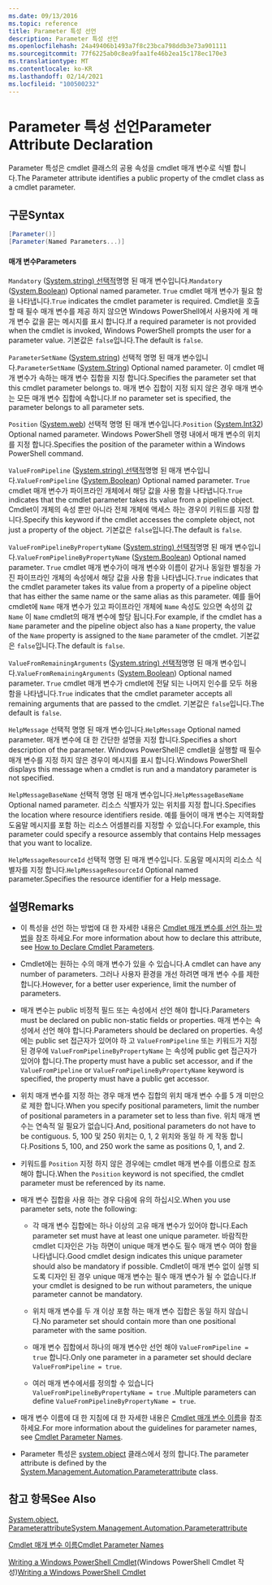 ```yaml
---
ms.date: 09/13/2016
ms.topic: reference
title: Parameter 특성 선언
description: Parameter 특성 선언
ms.openlocfilehash: 24a49406b1493a7f8c23bca798ddb3e73a901111
ms.sourcegitcommit: 77f6225ab0c8ea9faa1fe46b2ea15c178ec170e3
ms.translationtype: MT
ms.contentlocale: ko-KR
ms.lasthandoff: 02/14/2021
ms.locfileid: "100500232"
---
```

# <a name="parameter-attribute-declaration"></a><span data-ttu-id="fcd9a-103">Parameter 특성 선언</span><span class="sxs-lookup"><span data-stu-id="fcd9a-103">Parameter Attribute Declaration</span></span>

<span data-ttu-id="fcd9a-104">Parameter 특성은 cmdlet 클래스의 공용 속성을 cmdlet 매개 변수로 식별 합니다.</span><span class="sxs-lookup"><span data-stu-id="fcd9a-104">The Parameter attribute identifies a public property of the cmdlet class as a cmdlet parameter.</span></span>

## <a name="syntax"></a><span data-ttu-id="fcd9a-105">구문</span><span class="sxs-lookup"><span data-stu-id="fcd9a-105">Syntax</span></span>

```csharp
[Parameter()]
[Parameter(Named Parameters...)]
```

#### <a name="parameters"></a><span data-ttu-id="fcd9a-106">매개 변수</span><span class="sxs-lookup"><span data-stu-id="fcd9a-106">Parameters</span></span>

<span data-ttu-id="fcd9a-107">`Mandatory` ([System.string) 선택적](/dotnet/api/System.Boolean)명명 된 매개 변수입니다.</span><span class="sxs-lookup"><span data-stu-id="fcd9a-107">`Mandatory` ([System.Boolean](/dotnet/api/System.Boolean)) Optional named parameter.</span></span> <span data-ttu-id="fcd9a-108">`True` cmdlet 매개 변수가 필요 함을 나타냅니다.</span><span class="sxs-lookup"><span data-stu-id="fcd9a-108">`True` indicates the cmdlet parameter is required.</span></span> <span data-ttu-id="fcd9a-109">Cmdlet을 호출할 때 필수 매개 변수를 제공 하지 않으면 Windows PowerShell에서 사용자에 게 매개 변수 값을 묻는 메시지를 표시 합니다.</span><span class="sxs-lookup"><span data-stu-id="fcd9a-109">If a required parameter is not provided when the cmdlet is invoked, Windows PowerShell prompts the user for a parameter value.</span></span> <span data-ttu-id="fcd9a-110">기본값은 `false`입니다.</span><span class="sxs-lookup"><span data-stu-id="fcd9a-110">The default is `false`.</span></span>

<span data-ttu-id="fcd9a-111">`ParameterSetName` ([System.string](/dotnet/api/System.String)) 선택적 명명 된 매개 변수입니다.</span><span class="sxs-lookup"><span data-stu-id="fcd9a-111">`ParameterSetName` ([System.String](/dotnet/api/System.String)) Optional named parameter.</span></span> <span data-ttu-id="fcd9a-112">이 cmdlet 매개 변수가 속하는 매개 변수 집합을 지정 합니다.</span><span class="sxs-lookup"><span data-stu-id="fcd9a-112">Specifies the parameter set that this cmdlet parameter belongs to.</span></span> <span data-ttu-id="fcd9a-113">매개 변수 집합이 지정 되지 않은 경우 매개 변수는 모든 매개 변수 집합에 속합니다.</span><span class="sxs-lookup"><span data-stu-id="fcd9a-113">If no parameter set is specified, the parameter belongs to all parameter sets.</span></span>

<span data-ttu-id="fcd9a-114">`Position` ([System.web](/dotnet/api/System.Int32)) 선택적 명명 된 매개 변수입니다.</span><span class="sxs-lookup"><span data-stu-id="fcd9a-114">`Position` ([System.Int32](/dotnet/api/System.Int32)) Optional named parameter.</span></span> <span data-ttu-id="fcd9a-115">Windows PowerShell 명령 내에서 매개 변수의 위치를 지정 합니다.</span><span class="sxs-lookup"><span data-stu-id="fcd9a-115">Specifies the position of the parameter within a Windows PowerShell command.</span></span>

<span data-ttu-id="fcd9a-116">`ValueFromPipeline` ([System.string) 선택적](/dotnet/api/System.Boolean)명명 된 매개 변수입니다.</span><span class="sxs-lookup"><span data-stu-id="fcd9a-116">`ValueFromPipeline` ([System.Boolean](/dotnet/api/System.Boolean)) Optional named parameter.</span></span> <span data-ttu-id="fcd9a-117">`True` cmdlet 매개 변수가 파이프라인 개체에서 해당 값을 사용 함을 나타냅니다.</span><span class="sxs-lookup"><span data-stu-id="fcd9a-117">`True` indicates that the cmdlet parameter takes its value from a pipeline object.</span></span> <span data-ttu-id="fcd9a-118">Cmdlet이 개체의 속성 뿐만 아니라 전체 개체에 액세스 하는 경우이 키워드를 지정 합니다.</span><span class="sxs-lookup"><span data-stu-id="fcd9a-118">Specify this keyword if the cmdlet accesses the complete object, not just a property of the object.</span></span> <span data-ttu-id="fcd9a-119">기본값은 `false`입니다.</span><span class="sxs-lookup"><span data-stu-id="fcd9a-119">The default is `false`.</span></span>

<span data-ttu-id="fcd9a-120">`ValueFromPipelineByPropertyName` ([System.string) 선택적](/dotnet/api/System.Boolean)명명 된 매개 변수입니다.</span><span class="sxs-lookup"><span data-stu-id="fcd9a-120">`ValueFromPipelineByPropertyName` ([System.Boolean](/dotnet/api/System.Boolean)) Optional named parameter.</span></span> <span data-ttu-id="fcd9a-121">`True` cmdlet 매개 변수가이 매개 변수와 이름이 같거나 동일한 별칭을 가진 파이프라인 개체의 속성에서 해당 값을 사용 함을 나타냅니다.</span><span class="sxs-lookup"><span data-stu-id="fcd9a-121">`True` indicates that the cmdlet parameter takes its value from a property of a pipeline object that has either the same name or the same alias as this parameter.</span></span> <span data-ttu-id="fcd9a-122">예를 들어 cmdlet에 `Name` 매개 변수가 있고 파이프라인 개체에 `Name` 속성도 있으면 속성의 값 `Name` 이 `Name` cmdlet의 매개 변수에 할당 됩니다.</span><span class="sxs-lookup"><span data-stu-id="fcd9a-122">For example, if the cmdlet has a `Name` parameter and the pipeline object also has a `Name` property, the value of the `Name` property is assigned to the `Name` parameter of the cmdlet.</span></span> <span data-ttu-id="fcd9a-123">기본값은 `false`입니다.</span><span class="sxs-lookup"><span data-stu-id="fcd9a-123">The default is `false`.</span></span>

<span data-ttu-id="fcd9a-124">`ValueFromRemainingArguments` ([System.string) 선택적](/dotnet/api/System.Boolean)명명 된 매개 변수입니다.</span><span class="sxs-lookup"><span data-stu-id="fcd9a-124">`ValueFromRemainingArguments` ([System.Boolean](/dotnet/api/System.Boolean)) Optional named parameter.</span></span> <span data-ttu-id="fcd9a-125">`True` cmdlet 매개 변수가 cmdlet에 전달 되는 나머지 인수를 모두 허용 함을 나타냅니다.</span><span class="sxs-lookup"><span data-stu-id="fcd9a-125">`True` indicates that the cmdlet parameter accepts all remaining arguments that are passed to the cmdlet.</span></span> <span data-ttu-id="fcd9a-126">기본값은 `false`입니다.</span><span class="sxs-lookup"><span data-stu-id="fcd9a-126">The default is `false`.</span></span>

<span data-ttu-id="fcd9a-127">`HelpMessage` 선택적 명명 된 매개 변수입니다.</span><span class="sxs-lookup"><span data-stu-id="fcd9a-127">`HelpMessage` Optional named parameter.</span></span> <span data-ttu-id="fcd9a-128">매개 변수에 대 한 간단한 설명을 지정 합니다.</span><span class="sxs-lookup"><span data-stu-id="fcd9a-128">Specifies a short description of the parameter.</span></span> <span data-ttu-id="fcd9a-129">Windows PowerShell은 cmdlet을 실행할 때 필수 매개 변수를 지정 하지 않은 경우이 메시지를 표시 합니다.</span><span class="sxs-lookup"><span data-stu-id="fcd9a-129">Windows PowerShell displays this message when a cmdlet is run and a mandatory parameter is not specified.</span></span>

<span data-ttu-id="fcd9a-130">`HelpMessageBaseName` 선택적 명명 된 매개 변수입니다.</span><span class="sxs-lookup"><span data-stu-id="fcd9a-130">`HelpMessageBaseName` Optional named parameter.</span></span> <span data-ttu-id="fcd9a-131">리소스 식별자가 있는 위치를 지정 합니다.</span><span class="sxs-lookup"><span data-stu-id="fcd9a-131">Specifies the location where resource identifiers reside.</span></span> <span data-ttu-id="fcd9a-132">예를 들어이 매개 변수는 지역화할 도움말 메시지를 포함 하는 리소스 어셈블리를 지정할 수 있습니다.</span><span class="sxs-lookup"><span data-stu-id="fcd9a-132">For example, this parameter could specify a resource assembly that contains Help messages that you want to localize.</span></span>

<span data-ttu-id="fcd9a-133">`HelpMessageResourceId` 선택적 명명 된 매개 변수입니다. 도움말 메시지의 리소스 식별자를 지정 합니다.</span><span class="sxs-lookup"><span data-stu-id="fcd9a-133">`HelpMessageResourceId` Optional named parameter.Specifies the resource identifier for a Help message.</span></span>

## <a name="remarks"></a><span data-ttu-id="fcd9a-134">설명</span><span class="sxs-lookup"><span data-stu-id="fcd9a-134">Remarks</span></span>

- <span data-ttu-id="fcd9a-135">이 특성을 선언 하는 방법에 대 한 자세한 내용은 [Cmdlet 매개 변수를 선언 하는 방법](./how-to-declare-cmdlet-parameters.md)을 참조 하세요.</span><span class="sxs-lookup"><span data-stu-id="fcd9a-135">For more information about how to declare this attribute, see [How to Declare Cmdlet Parameters](./how-to-declare-cmdlet-parameters.md).</span></span>

- <span data-ttu-id="fcd9a-136">Cmdlet에는 원하는 수의 매개 변수가 있을 수 있습니다.</span><span class="sxs-lookup"><span data-stu-id="fcd9a-136">A cmdlet can have any number of parameters.</span></span> <span data-ttu-id="fcd9a-137">그러나 사용자 환경을 개선 하려면 매개 변수 수를 제한 합니다.</span><span class="sxs-lookup"><span data-stu-id="fcd9a-137">However, for a better user experience, limit the number of parameters.</span></span>

- <span data-ttu-id="fcd9a-138">매개 변수는 public 비정적 필드 또는 속성에서 선언 해야 합니다.</span><span class="sxs-lookup"><span data-stu-id="fcd9a-138">Parameters must be declared on public non-static fields or properties.</span></span> <span data-ttu-id="fcd9a-139">매개 변수는 속성에서 선언 해야 합니다.</span><span class="sxs-lookup"><span data-stu-id="fcd9a-139">Parameters should be declared on properties.</span></span> <span data-ttu-id="fcd9a-140">속성에는 public set 접근자가 있어야 하 고 `ValueFromPipeline` 또는 키워드가 지정 된 경우에 `ValueFromPipelineByPropertyName` 는 속성에 public get 접근자가 있어야 합니다.</span><span class="sxs-lookup"><span data-stu-id="fcd9a-140">The property must have a public set accessor, and if the `ValueFromPipeline` or `ValueFromPipelineByPropertyName` keyword is specified, the property must have a public get accessor.</span></span>

- <span data-ttu-id="fcd9a-141">위치 매개 변수를 지정 하는 경우 매개 변수 집합의 위치 매개 변수 수를 5 개 미만으로 제한 합니다.</span><span class="sxs-lookup"><span data-stu-id="fcd9a-141">When you specify positional parameters,  limit the number of positional parameters in a parameter set to less than five.</span></span> <span data-ttu-id="fcd9a-142">위치 매개 변수는 연속적 일 필요가 없습니다.</span><span class="sxs-lookup"><span data-stu-id="fcd9a-142">And, positional parameters do not have to be contiguous.</span></span> <span data-ttu-id="fcd9a-143">5, 100 및 250 위치는 0, 1, 2 위치와 동일 하 게 작동 합니다.</span><span class="sxs-lookup"><span data-stu-id="fcd9a-143">Positions 5, 100, and 250 work the same as positions 0, 1, and 2.</span></span>

- <span data-ttu-id="fcd9a-144">키워드를 `Position` 지정 하지 않은 경우에는 cmdlet 매개 변수를 이름으로 참조 해야 합니다.</span><span class="sxs-lookup"><span data-stu-id="fcd9a-144">When the `Position` keyword is not specified, the cmdlet parameter must be referenced by its name.</span></span>

- <span data-ttu-id="fcd9a-145">매개 변수 집합을 사용 하는 경우 다음에 유의 하십시오.</span><span class="sxs-lookup"><span data-stu-id="fcd9a-145">When you use parameter sets, note the following:</span></span>

  - <span data-ttu-id="fcd9a-146">각 매개 변수 집합에는 하나 이상의 고유 매개 변수가 있어야 합니다.</span><span class="sxs-lookup"><span data-stu-id="fcd9a-146">Each parameter set must have at least one unique parameter.</span></span> <span data-ttu-id="fcd9a-147">바람직한 cmdlet 디자인은 가능 하면이 unique 매개 변수도 필수 매개 변수 여야 함을 나타냅니다.</span><span class="sxs-lookup"><span data-stu-id="fcd9a-147">Good cmdlet design indicates this unique parameter should also be mandatory if possible.</span></span> <span data-ttu-id="fcd9a-148">Cmdlet이 매개 변수 없이 실행 되도록 디자인 된 경우 unique 매개 변수는 필수 매개 변수가 될 수 없습니다.</span><span class="sxs-lookup"><span data-stu-id="fcd9a-148">If your cmdlet is designed to be run without parameters, the unique parameter cannot be mandatory.</span></span>

  - <span data-ttu-id="fcd9a-149">위치 매개 변수를 두 개 이상 포함 하는 매개 변수 집합은 동일 하지 않습니다.</span><span class="sxs-lookup"><span data-stu-id="fcd9a-149">No parameter set should contain more than one positional parameter with the same position.</span></span>

  - <span data-ttu-id="fcd9a-150">매개 변수 집합에서 하나의 매개 변수만 선언 해야 `ValueFromPipeline = true` 합니다.</span><span class="sxs-lookup"><span data-stu-id="fcd9a-150">Only one parameter in a parameter set should declare `ValueFromPipeline = true`.</span></span>

  - <span data-ttu-id="fcd9a-151">여러 매개 변수에서를 정의할 수 있습니다 `ValueFromPipelineByPropertyName = true` .</span><span class="sxs-lookup"><span data-stu-id="fcd9a-151">Multiple parameters can define `ValueFromPipelineByPropertyName = true`.</span></span>

- <span data-ttu-id="fcd9a-152">매개 변수 이름에 대 한 지침에 대 한 자세한 내용은 [Cmdlet 매개 변수 이름](standard-cmdlet-parameter-names-and-types.md)을 참조 하세요.</span><span class="sxs-lookup"><span data-stu-id="fcd9a-152">For more information about the guidelines for parameter names, see [Cmdlet Parameter Names](standard-cmdlet-parameter-names-and-types.md).</span></span>

- <span data-ttu-id="fcd9a-153">Parameter 특성은 [system.object](/dotnet/api/System.Management.Automation.ParameterAttribute) 클래스에서 정의 합니다.</span><span class="sxs-lookup"><span data-stu-id="fcd9a-153">The parameter attribute is defined by the [System.Management.Automation.Parameterattribute](/dotnet/api/System.Management.Automation.ParameterAttribute) class.</span></span>

## <a name="see-also"></a><span data-ttu-id="fcd9a-154">참고 항목</span><span class="sxs-lookup"><span data-stu-id="fcd9a-154">See Also</span></span>

[<span data-ttu-id="fcd9a-155">System.object. Parameterattribute</span><span class="sxs-lookup"><span data-stu-id="fcd9a-155">System.Management.Automation.Parameterattribute</span></span>](/dotnet/api/System.Management.Automation.ParameterAttribute)

[<span data-ttu-id="fcd9a-156">Cmdlet 매개 변수 이름</span><span class="sxs-lookup"><span data-stu-id="fcd9a-156">Cmdlet Parameter Names</span></span>](standard-cmdlet-parameter-names-and-types.md)

<span data-ttu-id="fcd9a-157">[Writing a Windows PowerShell Cmdlet](./writing-a-windows-powershell-cmdlet.md)(Windows PowerShell Cmdlet 작성)</span><span class="sxs-lookup"><span data-stu-id="fcd9a-157">[Writing a Windows PowerShell Cmdlet](./writing-a-windows-powershell-cmdlet.md)</span></span>
